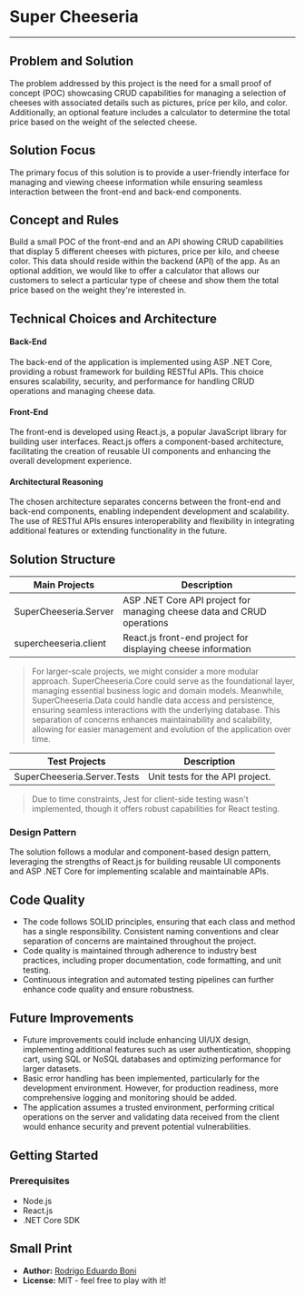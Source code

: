 # Super Cheeseria
---

## Problem and Solution

The problem addressed by this project is the need for a small proof of concept (POC) showcasing CRUD capabilities for managing a selection of cheeses with associated details such as pictures, price per kilo, and color. Additionally, an optional feature includes a calculator to determine the total price based on the weight of the selected cheese.

## Solution Focus

The primary focus of this solution is to provide a user-friendly interface for managing and viewing cheese information while ensuring seamless interaction between the front-end and back-end components.

## Concept and Rules

Build a small POC of the front-end and an API showing CRUD capabilities that display 5 different cheeses with pictures, price per kilo, and cheese color. This data should reside within the backend (API) of the app. As an optional addition, we would like to offer a calculator that allows our customers to select a particular type of cheese and show them the total price based on the weight they're interested in.

## Technical Choices and Architecture

#### Back-End

The back-end of the application is implemented using ASP .NET Core, providing a robust framework for building RESTful APIs. This choice ensures scalability, security, and performance for handling CRUD operations and managing cheese data.

#### Front-End

The front-end is developed using React.js, a popular JavaScript library for building user interfaces. React.js offers a component-based architecture, facilitating the creation of reusable UI components and enhancing the overall development experience.

#### Architectural Reasoning

The chosen architecture separates concerns between the front-end and back-end components, enabling independent development and scalability. The use of RESTful APIs ensures interoperability and flexibility in integrating additional features or extending functionality in the future.

## Solution Structure

| Main Projects               | Description                                                            |
| --------------------------- | ---------------------------------------------------------------------- |
| SuperCheeseria.Server	      | ASP .NET Core API project for managing cheese data and CRUD operations |
| supercheeseria.client	      | React.js front-end project for displaying cheese information           |

> For larger-scale projects, we might consider a more modular approach. SuperCheeseria.Core could serve as the foundational layer, managing essential business logic and domain models.
> Meanwhile, SuperCheeseria.Data could handle data access and persistence, ensuring seamless interactions with the underlying database. This separation of concerns enhances maintainability and scalability, allowing for easier management and evolution of the application over time.

| Test Projects               | Description                     |
| --------------------------- | ------------------------------- |
| SuperCheeseria.Server.Tests |	Unit tests for the API project. |

> Due to time constraints, Jest for client-side testing wasn't implemented, though it offers robust capabilities for React testing.

### Design Pattern

The solution follows a modular and component-based design pattern, leveraging the strengths of React.js for building reusable UI components and ASP .NET Core for implementing scalable and maintainable APIs.

## Code Quality

- The code follows SOLID principles, ensuring that each class and method has a single responsibility. Consistent naming conventions and clear separation of concerns are maintained throughout the project.
- Code quality is maintained through adherence to industry best practices, including proper documentation, code formatting, and unit testing.
- Continuous integration and automated testing pipelines can further enhance code quality and ensure robustness.

## Future Improvements

- Future improvements could include enhancing UI/UX design, implementing additional features such as user authentication, shopping cart, using SQL or NoSQL databases and optimizing performance for larger datasets.
- Basic error handling has been implemented, particularly for the development environment. However, for production readiness, more comprehensive logging and monitoring should be added. 
- The application assumes a trusted environment, performing critical operations on the server and validating data received from the client would enhance security and prevent potential vulnerabilities.

## Getting Started

### Prerequisites

- Node.js
- React.js
- .NET Core SDK

## Small Print

- **Author:** [Rodrigo Eduardo Boni](https://www.linkedin.com/in/rodrigoeduardoboni/)
- **License:** MIT - feel free to play with it!
